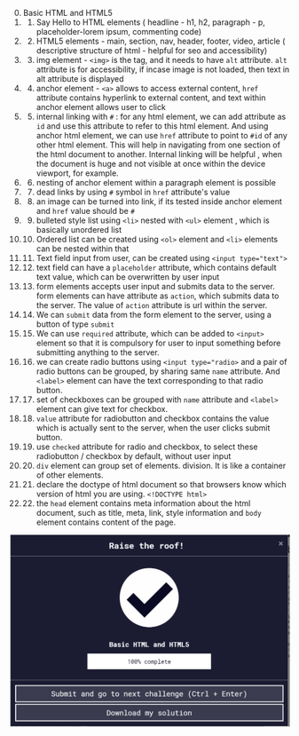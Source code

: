 
0. Basic HTML and HTML5
1.  1.   Say Hello to HTML elements ( headline - h1, h2, paragraph - p, placeholder-lorem ipsum, commenting code)
2.  2.   HTML5 elements - main, section, nav, header, footer, video, article ( descriptive structure of html - helpful for seo and accessibility)
3.  3.   img element - `<img>` is the tag, and it needs to have `alt` attribute. `alt` attribute is for accessibility, if incase image is not loaded, then text in alt attribute is displayed
4.  4. anchor element - `<a>` allows to access external content, `href` attribute contains hyperlink to external content, and text within anchor element allows user to click
5.  5. internal linking with `#` : for any html element, we can add attribute as `id` and use this attribute to refer to this html element. And using anchor html element, we can use `href` attribute to point to `#id` of any other html element. This will help in navigating from one section of the html document to another. Internal linking will be helpful , when the document is huge and not visible at once within the device viewport, for example.
6.  6. nesting of anchor element within a paragraph element is possible 
7.  7. dead links by using `#` symbol in `href` attribute's value
8.  8. an image can be turned into link, if its tested inside anchor element and `href` value should be `#`
9.  9. bulleted style list using `<li>` nested with `<ul>` element , which is basically unordered list
10. 10. Ordered list can be created using `<ol>` element and `<li>` elements can be nested within that
11. 11. Text field input from user,  can be created using `<input type="text">`
12. 12. text field can have a `placeholder` attribute, which contains default text value, which can be overwritten by user input
13. 13. form elements accepts user input and submits data to the server. form elements can have attribute as `action`, which submits data to the server. The value of `action` attribute is url within the server.
14. 14. We can `submit` data from the form element to the server, using a button of type `submit`
15. 15. We can use `required` attribute, which can be added to `<input>` element so that it is compulsory for user to input something before submitting anything to the server.
16. 16. we can create radio buttons using `<input type="radio>` and a pair of radio buttons can be grouped, by sharing same `name` attribute. And `<label>` element can have the text corresponding to that radio button.
17. 17. set of checkboxes can be grouped with `name` attribute and `<label>` element can give text for checkbox.
18. 18. `value` attribute for radiobutton and checkbox contains the value which is actually sent to the server, when the user clicks submit button.
19. 19. use `checked` attribute for radio and checkbox, to select these radiobutton / checkbox by default, without user input
20. 20. `div` element can group set of elements. division. It is like a container of other elements.
21. 21. declare the doctype of html document so that browsers know which version of html you are using. `<!DOCTYPE html>`
22. 22. the `head` element contains meta information about the html document, such as title, meta, link, style information and `body` element contains content of the page.

![Completed Basic HTML and HTML5](define-the-head-and-body-of-an-html-document.png)

